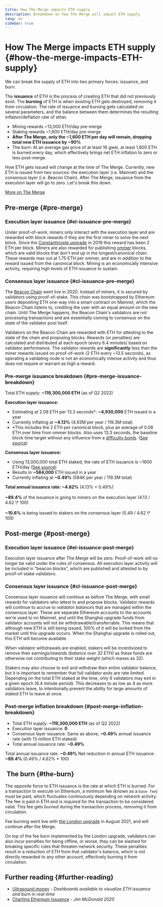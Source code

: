 ```yaml
---
title: How The Merge impacts ETH supply
description: Breakdown on how The Merge will impact ETH supply
lang: en
sidebar: true
---
```


# How The Merge impacts ETH supply {#how-the-merge-impacts-ETH-supply}

We can break the supply of ETH into two primary forces: issuance, and burn.

The **issuance** of ETH is the process of creating ETH that did not previously exist. The **burning** of ETH is when existing ETH gets destroyed, removing it from circulation. The rate of issuance and burning gets calculated on several parameters, and the balance between them determines the resulting inflation/deflation rate of ether.

<Card
emoji=":chart_decreasing:"
title="ETH issuance tldr">

- Mining rewards ~13,000 ETH/day pre-merge
- Staking rewards ~1,600 ETH/day pre-merge
- **After The Merge, only the ~1,600 ETH per day will remain, dropping total new ETH issuance by ~90%**
- The burn: At an average gas price of at least 16 gwei, at least 1,600 ETH is burned every day, which effectively brings net ETH inflation to zero or less post-merge.

</Card>

How ETH gets issued will change at the time of The Merge. Currently, new ETH is issued from two sources: the execution layer (i.e. Mainnet) and the consensus layer (i.e. Beacon Chain). After The Merge, issuance from the execution layer will go to zero. Let's break this down.

[More on The Merge](/upgrades/merge/)

## Pre-merge {#pre-merge}

### Execution layer issuance {#el-issuance-pre-merge}

Under proof-of-work, miners only interact with the execution layer and are rewarded with block rewards if they are the first miner to solve the next block. Since the [Constantinople upgrade](/history/#constantinople) in 2019 this reward has been 2 ETH per block. Miners are also rewarded for publishing [ommer](/glossary/#ommer) blocks, which are valid blocks that don't end up in the longest/canonical chain. These rewards max out at 1.75 ETH per ommer, and are _in addition to_ the reward issued from the canonical block. Mining is an economically intensive activity, requiring high levels of ETH issuance to sustain.

### Consensus layer issuance {#cl-issuance-pre-merge}

The [Beacon Chain](/history/#beacon-chain-genesis) went live in 2020. Instead of miners, it is secured by validators using proof-of-stake. This chain was bootstrapped by Ethereum users depositing ETH one-way into a smart contract on Mainnet, which the Beacon Chain listens to, crediting the user with an equal amount on the new chain. Until The Merge happens, the Beacon Chain's validators are not processing transactions and are essentially coming to consensus on the state of the validator pool itself.

Validators on the Beacon Chain are rewarded with ETH for attesting to the state of the chain and proposing blocks. Rewards (or penalties) are calculated and distributed at each epoch (every 6.4 minutes) based on validator performance. The validator rewards are **significantly** less than the miner rewards issued on proof-of-work (2 ETH every ~13.5 seconds), as operating a validating node is not an economically intense activity and thus does not require or warrant as high a reward.

### Pre-merge issuance breakdown {#pre-merge-issuance-breakdown}

Total ETH supply: **~119,300,000 ETH** (as of Q2 2022)

**Execution layer issuance:**

- Estimating at 2.08 ETH per 13.3 seconds\*: **~4,930,000** ETH issued in a year
- Currently inflating at **~4.13%** (4.93M per year / 119.3M total)
- \*This includes the 2 ETH per canonical block, plus an average of 0.08 ETH over time from ommer blocks. Also uses 13.3 seconds, the baseline block time target without any influence from a [difficulty bomb](/glossary/#difficulty-bomb). ([See source](https://bitinfocharts.com/ethereum/))

**Consensus layer issuance:**

- Using 13,000,000 total ETH staked, the rate of ETH issuance is ~1600 ETH/day ([See source](https://ultrasound.money/))
- Results in **~584,000** ETH issued in a year
- Currently inflating at **~0.49%** (584K per year / 119.3M total)

<InfoBanner>
<strong>Total annual issuance rate: ~4.62%</strong> (4.13% + 0.49%)<br/><br/>
<strong>~89.4%</strong> of the issuance is going to miners on the execution layer (4.13 / 4.62 \* 100)<br/><br/>
<strong>~10.6%</strong> is being issued to stakers on the consensus layer (0.49 / 4.62 \* 100)
</InfoBanner>

## Post-merge {#post-merge}

### Execution layer issuance {#el-issuance-post-merge}

Execution layer issuance after The Merge will be zero. Proof-of-work will no longer be valid under the rules of consensus. All execution layer activity will be included in "beacon blocks", which are published and attested to by proof-of-stake validators.

### Consensus layer issuance {#cl-issuance-post-merge}

Consensus layer issuance will continue as before The Merge, with small rewards for validators who attest to and propose blocks. Validator rewards will continue to accrue to _validator balances_ that are managed within the consensus layer. These are separate Ethereum accounts to the accounts we're used to on Mainnet, and until the Shanghai upgrade funds from validator accounts will not be withdrawable/transferrable. This means that although new ETH is still being issued, 100% of it will be locked from the market until this upgrade occurs. When the Shanghai upgrade is rolled out, this ETH will become available.

When validator withdrawals are enabled, stakers will be incentivized to remove their _earnings/rewards (balance over 32 ETH)_ as these funds are otherwise not contributing to their stake weight (which maxes as 32).

Stakers may also choose to exit and withdraw their entire validator balance, but it is important to remember that full validator exits are rate limited. Depending on the total ETH staked at the time, only 6 validators may exit in a given epoch (6.4 minute period). This decreases to as low as 4 as more validators leave, to intentionally prevent the ability for large amounts of staked ETH to leave at once.

### Post-merge inflation breakdown {#post-merge-inflation-breakdown}

- Total ETH supply: **~119,300,000 ETH** (as of Q2 2022)
- Execution layer issuance: **0**
- Consensus layer issuance: Same as above, **~0.49%** annual issuance rate (with 13 million ETH staked)
- Total annual issuance rate: **~0.49%**

<InfoBanner>
Total annual issuance rate: <strong>~0.49%</strong>
Net reduction in annual ETH issuance: <strong>~89.4%</strong> (0.49% / 4.62% * 100)
</InfoBanner>

## <Emoji text=":fire:" size="1" /> The burn {#the-burn}

The opposite force to ETH issuance is the rate at which ETH is burned. For a transaction to execute on Ethereum, a minimum fee (known as a `base fee`) must be paid, which fluctuates continuously depending on network activity. The fee is paid in ETH and is _required_ for the transaction to be considered valid. This fee gets _burned_ during the transaction process, removing it from circulation.

<InfoBanner>
Fee burning went live with <a href="/history/#london">the London upgrade</a> in August 2021, and will continue after the Merge.
</InfoBanner>

On top of the fee burn implemented by the London upgrade, validators can also incur penalties for being offline, or worse, they can be slashed for breaking specific rules that threaten network security. These penalties result in a reduction of ETH from that validator's balance, which is not directly rewarded to any other account, effectively burning it from circulation.

## Further reading {#further-reading}

- [Ultrasound.money](https://ultrasound.money/) - _Dashboards available to visualize ETH issuance and burn in real-time_
- [Charting Ethereum Issuance](https://www.attestant.io/posts/charting-ethereum-issuance/) - _Jim McDonald 2020_
